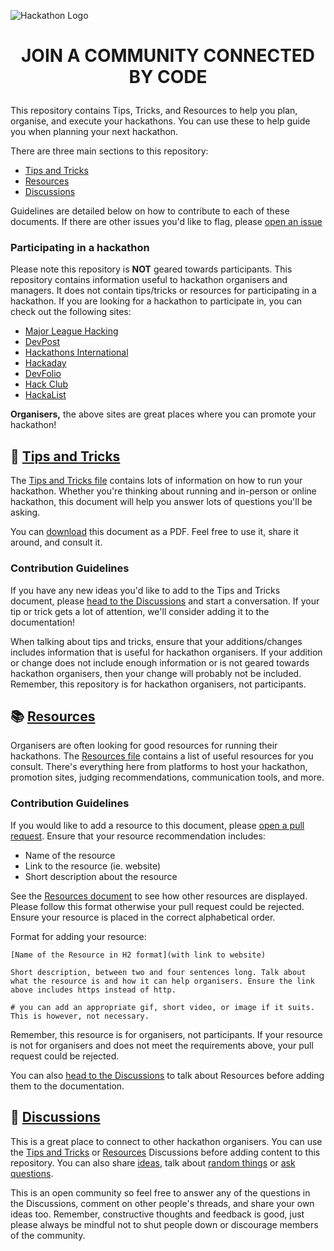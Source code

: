 ![Hackathon Logo](https://user-images.githubusercontent.com/36594527/117592199-10730800-b17b-11eb-84f8-4ffcae8116d4.png)

# <p align="center"> JOIN A COMMUNITY CONNECTED BY CODE </p>

This repository contains Tips, Tricks, and Resources to help you plan, organise, and execute your hackathons. You can use these to help guide you when planning your next hackathon.

There are three main sections to this repository:
- [Tips and Tricks](https://github.com/MishManners/GitHub-Hackathons/blob/main/TipsandTricks.md)
- [Resources](https://github.com/MishManners/GitHub-Hackathons/blob/main/Resources.md)
- [Discussions](https://github.com/MishManners/GitHub-Hackathons/discussions/1)

Guidelines are detailed below on how to contribute to each of these documents. If there are other issues you'd like to flag, please [open an issue](https://github.com/MishManners/GitHub-Hackathons/issues/new?assignees=MishManners&labels=&template=IssueFeatureBug.md&title=%3Azap%3A+Request+to+add+tip+or+trick+to+documentation+%3Abug%3A+)

### Participating in a hackathon

Please note this repository is **NOT** geared towards participants. This repository contains information useful to hackathon organisers and managers. It does not contain tips/tricks or resources for participating in a hackathon. If you are looking for a hackathon to participate in, you can check out the following sites:
- [Major League Hacking](https://mlh.io/)
- [DevPost](https://devpost.com/)
- [Hackathons International](https://www.hackathonsinternational.com/)
- [Hackaday](https://hackaday.com/)
- [DevFolio](https://devfolio.co/hackathons)
- [Hack Club](https://hackathons.hackclub.com/)
- [HackaList](http://www.hackalist.org/)

**Organisers,** the above sites are great places where you can promote your hackathon!

## 🔮 [Tips and Tricks](https://github.com/MishManners/GitHub-Hackathons/blob/main/TipsandTricks.md)

The [Tips and Tricks file](https://github.com/MishManners/GitHub-Hackathons/blob/main/TipsandTricks.md) contains lots of information on how to run your hackathon. Whether you're thinking about running and in-person or online hackathon, this document will help you answer lots of questions you'll be asking.

You can [download](https://github.com/MishManners/GitHub-Hackathons/files/6448857/GitHub.Hackathon.Tips.and.Tricks.2020.pdf) this document as a PDF. Feel free to use it, share it around, and consult it.

### Contribution Guidelines

If you have any new ideas you'd like to add to the Tips and Tricks document, please [head to the Discussions](https://github.com/MishManners/GitHub-Hackathons/discussions/categories/tips-and-tricks) and start a conversation. If your tip or trick gets a lot of attention, we'll consider adding it to the documentation!

When talking about tips and tricks, ensure that your additions/changes includes information that is useful for hackathon organisers. If your addition or change does not include enough information or is not geared towards hackathon organisers, then your change will probably not be included. Remember, this repository is for hackathon organisers, not participants.

## 📚 [Resources](https://github.com/MishManners/GitHub-Hackathons/blob/main/Resources.md)

Organisers are often looking for good resources for running their hackathons. The [Resources file](https://github.com/MishManners/GitHub-Hackathons/blob/main/Resources.md) contains a list of useful resources for you consult. There's everything here from platforms to host your hackathon, promotion sites, judging recommendations, communication tools, and more.

### Contribution Guidelines

If you would like to add a resource to this document, please [open a pull request](https://github.com/MishManners/GitHub-Hackathons/pulls). Ensure that your resource recommendation includes:
- Name of the resource
- Link to the resource (ie. website)
- Short description about the resource

See the [Resources document](https://github.com/MishManners/GitHub-Hackathons/blob/main/Resources.md) to see how other resources are displayed. Please follow this format otherwise your pull request could be rejected. Ensure your resource is placed in the correct alphabetical order.

Format for adding your resource:

`[Name of the Resource in H2 format](with link to website)`

`Short description, between two and four sentences long. Talk about what the resource is and how it can help organisers. Ensure the link above includes https instead of http.`

`# you can add an appropriate gif, short video, or image if it suits. This is however, not necessary.`

Remember, this resource is for organisers, not participants. If your resource is not for organisers and does not meet the requirements above, your pull request could be rejected.

You can also [head to the Discussions](https://github.com/MishManners/GitHub-Hackathons/discussions/categories/resources) to talk about Resources before adding them to the documentation.

## 📣 [Discussions](https://github.com/MishManners/GitHub-Hackathons/discussions/1)

This is a great place to connect to other hackathon organisers. You can use the [Tips and Tricks](https://github.com/MishManners/GitHub-Hackathons/discussions/categories/tips-and-tricks) or [Resources](https://github.com/MishManners/GitHub-Hackathons/discussions/categories/resources) Discussions before adding content to this repository. You can also share [ideas](https://github.com/MishManners/GitHub-Hackathons/discussions/categories/ideas), talk about [random things](https://github.com/MishManners/GitHub-Hackathons/discussions/categories/general) or [ask questions](https://github.com/MishManners/GitHub-Hackathons/discussions/categories/q-a).

This is an open community so feel free to answer any of the questions in the Discussions, comment on other people's threads, and share your own ideas too. Remember, constructive thoughts and feedback is good, just please always be mindful not to shut people down or discourage members of the community.
